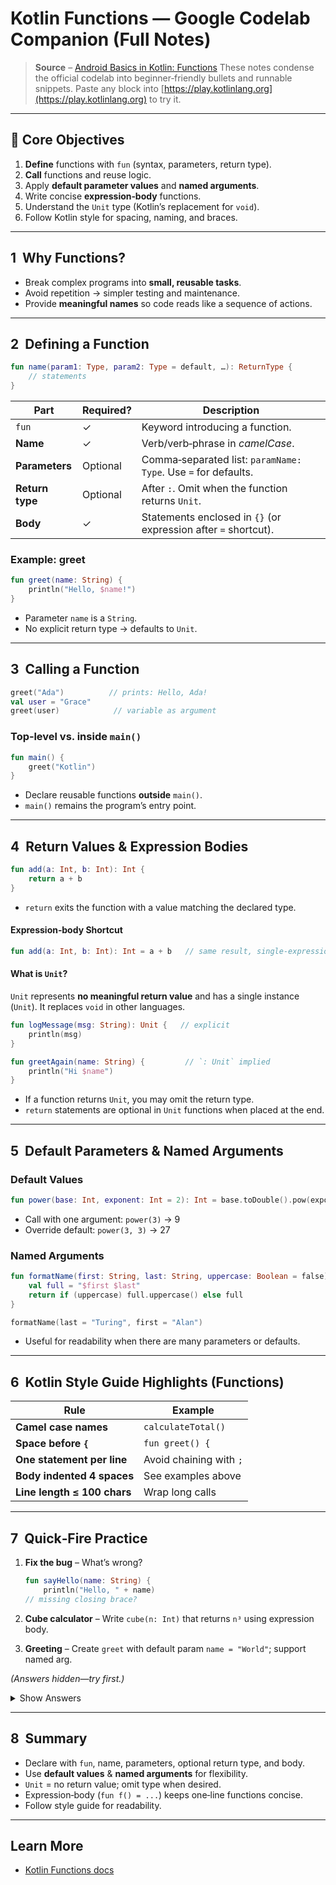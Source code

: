 # Kotlin Functions — Google Codelab Companion (Full Notes)

> **Source** – [Android Basics in Kotlin: Functions](https://developer.android.com/codelabs/basic-android-kotlin-compose-functions)
> These notes condense the official codelab into beginner‑friendly bullets and runnable snippets. Paste any block into [https://play.kotlinlang.org](https://play.kotlinlang.org) to try it.

---

## 🎯 Core Objectives

1. **Define** functions with `fun` (syntax, parameters, return type).
2. **Call** functions and reuse logic.
3. Apply **default parameter values** and **named arguments**.
4. Write concise **expression‑body** functions.
5. Understand the `Unit` type (Kotlin’s replacement for `void`).
6. Follow Kotlin style for spacing, naming, and braces.

---

## 1  Why Functions?

* Break complex programs into **small, reusable tasks**.
* Avoid repetition → simpler testing and maintenance.
* Provide **meaningful names** so code reads like a sequence of actions.

---

## 2  Defining a Function

```kotlin
fun name(param1: Type, param2: Type = default, …): ReturnType {
    // statements
}
```

| Part            | Required? | Description                                                     |
| --------------- | --------- | --------------------------------------------------------------- |
| `fun`           | ✓         | Keyword introducing a function.                                 |
| **Name**        | ✓         | Verb/verb‑phrase in *camelCase*.                                |
| **Parameters**  | Optional  | Comma‑separated list: `paramName: Type`. Use `=` for defaults.  |
| **Return type** | Optional  | After `:`. Omit when the function returns `Unit`.               |
| **Body**        | ✓         | Statements enclosed in `{}` (or expression after `=` shortcut). |

### Example: greet

```kotlin
fun greet(name: String) {
    println("Hello, $name!")
}
```

* Parameter `name` is a `String`.
* No explicit return type → defaults to `Unit`.

---

## 3  Calling a Function

```kotlin
greet("Ada")          // prints: Hello, Ada!
val user = "Grace"
greet(user)            // variable as argument
```

### Top‑level vs. inside `main()`

```kotlin
fun main() {
    greet("Kotlin")
}
```

* Declare reusable functions **outside** `main()`.
* `main()` remains the program’s entry point.

---

## 4  Return Values & Expression Bodies

```kotlin
fun add(a: Int, b: Int): Int {
    return a + b
}
```

* `return` exits the function with a value matching the declared type.

#### Expression‑body Shortcut

```kotlin
fun add(a: Int, b: Int): Int = a + b   // same result, single‑expression
```

#### What is `Unit`?

`Unit` represents **no meaningful return value** and has a single instance (`Unit`). It replaces `void` in other languages.

```kotlin
fun logMessage(msg: String): Unit {   // explicit
    println(msg)
}

fun greetAgain(name: String) {         // `: Unit` implied
    println("Hi $name")
}
```

* If a function returns `Unit`, you may omit the return type.
* `return` statements are optional in `Unit` functions when placed at the end.

---

## 5  Default Parameters & Named Arguments

### Default Values

```kotlin
fun power(base: Int, exponent: Int = 2): Int = base.toDouble().pow(exponent).toInt()
```

* Call with one argument: `power(3)` → 9
* Override default: `power(3, 3)` → 27

### Named Arguments

```kotlin
fun formatName(first: String, last: String, uppercase: Boolean = false): String {
    val full = "$first $last"
    return if (uppercase) full.uppercase() else full
}

formatName(last = "Turing", first = "Alan")
```

* Useful for readability when there are many parameters or defaults.

---

## 6  Kotlin Style Guide Highlights (Functions)

| Rule                        | Example                 |
| --------------------------- | ----------------------- |
| **Camel case names**        | `calculateTotal()`      |
| **Space before `{`**        | `fun greet() {`         |
| **One statement per line**  | Avoid chaining with `;` |
| **Body indented 4 spaces**  | See examples above      |
| **Line length ≤ 100 chars** | Wrap long calls         |

---

## 7  Quick‑Fire Practice

1. **Fix the bug** – What’s wrong?

   ```kotlin
   fun sayHello(name: String) {
       println("Hello, " + name)
   // missing closing brace?
   ```
2. **Cube calculator** – Write `cube(n: Int)` that returns `n³` using expression body.
3. **Greeting** – Create `greet` with default param `name = "World"`; support named arg.

*(Answers hidden—try first.)*

<details><summary>Show Answers</summary>

1. ```kotlin
   fun sayHello(name: String) {
       println("Hello, " + name)
   }
   // Missing closing `}` fixed.
   ```
2. ```kotlin
   fun cube(n: Int): Int = n * n * n
   ```
3. ```kotlin
   fun greet(name: String = "World") {
       println("Hello, $name!")
   }
   greet()            // Hello, World!
   greet(name = "Ada")
   ```

</details>

---

## 8  Summary

* Declare with `fun`, name, parameters, optional return type, and body.
* Use **default values** & **named arguments** for flexibility.
* `Unit` = no return value; omit type when desired.
* Expression‑body (`fun f() = ...`) keeps one‑line functions concise.
* Follow style guide for readability.

---

## Learn More

* [Kotlin Functions docs](https://kotlinlang.org/docs/functions.html)
